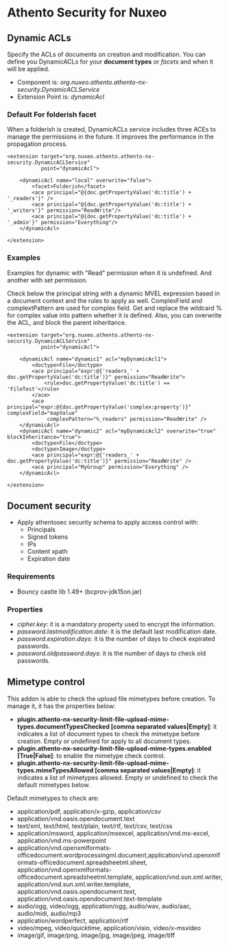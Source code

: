 # Athento Security for Nuxeo

## Dynamic ACLs

Specify the ACLs of documents on creation and modification. You can define you DynamicACLs for your **document types** or _facets_ and when it will be applied.

- Component is: _org.nuxeo.athento.athento-nx-security.DynamicACLService_
- Extension Point is: _dynamicAcl_

### Default For folderish facet

When a folderish is created, DynamicACLs service includes three ACEs to manage the permissions in the future. It improves the performance in the propagation process.

```
<extension target="org.nuxeo.athento.athento-nx-security.DynamicACLService"
           point="dynamicAcl">
           
    <dynamicAcl name="local" overwrite="false">
        <facet>Folderish</facet>
        <ace principal="@{doc.getPropertyValue('dc:title') + '_readers'}" />
        <ace principal="@{doc.getPropertyValue('dc:title') + '_writers'}" permission="ReadWrite"/>
        <ace principal="@{doc.getPropertyValue('dc:title') + '_admin'}" permission="Everything"/>
    </dynamicAcl>
    
</extension>
```

### Examples

Examples for dynamic with "Read" permission when it is undefined. And another with set permission.
            
Check below the principal string with a dynamic MVEL expression based in a document context and the rules to apply as well.
ComplexField and complextPattern are used for complex field. Get and replace the wildcard % for complex value into pattern whether it is defined.
Also, you can overwrite the ACL, and block the parent inheritance.

```
<extension target="org.nuxeo.athento.athento-nx-security.DynamicACLService"
           point="dynamicAcl">
           
    <dynamicAcl name="dynamic1" acl="myDynamicAcl1">
        <doctype>File</doctype>
        <ace principal="expr:@{'readers_' + doc.getPropertyValue('dc:title')}" permission="ReadWrite">
            <rule>doc.getPropertyValue('dc:title') == 'FileTest'</rule>
        </ace>
        <ace principal="expr:@{doc.getPropertyValue('complex:property')}" complexField="mapValue"
             complexPattern="%_readers" permission="ReadWrite" />
    </dynamicAcl>
    <dynamicAcl name="dynamic2" acl="myDynamicAcl2" overwrite="true" blockInheritance="true">
        <doctype>File</doctype>
        <doctype>Image</doctype>
        <ace principal="expr:@{'readers_' + doc.getPropertyValue('dc:title')}" permission="ReadWrite" />
        <ace principal="MyGroup" permission="Everything" />
    </dynamicAcl>
    
</extension>
```

## Document security

- Apply athentosec security schema to apply access control with:
  - Principals
  - Signed tokens
  - IPs
  - Content xpath
  - Expiration date

### Requirements

- Bouncy castle lib 1.49+ (bcprov-jdk15on.jar)

### Properties

- _cipher.key_: it is a mandatory property used to encrypt the information.
- _password.lastmodification.date_: it is the default last modification date.
- _password.expiration.days_: it is the number of days to check expirated passwords.
- _password.oldpassword.days_: it is the number of days to check old passwords.


## Mimetype control

This addon is able to check the upload file mimetypes before creation. To manage it, it has the properties below:

- **plugin.athento-nx-security-limit-file-upload-mime-types.documentTypesChecked [comma separated values|Empty]**: it indicates a list of document types to check the mimetype before creation. Empty or undefined for apply to all document types.
- **plugin.athento-nx-security-limit-file-upload-mime-types.enabled [True|False]**: to enable the mimetype check control.
- **plugin.athento-nx-security-limit-file-upload-mime-types.mimeTypesAllowed [comma separated values|Empty]**: it indicates a list of mimetypes allowed. Empty or undefined to check the default mimetypes below.

Default mimetypes to check are:

 * application/pdf, application/x-gzip, application/csv
 * application/vnd.oasis.opendocument.text
 * text/xml, text/html, text/plain, text/rtf, text/csv, text/css
 * application/msword, application/msexcel, application/vnd.ms-excel, application/vnd.ms-powerpoint
 * application/vnd.openxmlformats-officedocument.wordprocessingml.document,application/vnd.openxmlformats-officedocument.spreadsheetml.sheet, application/vnd.openxmlformats-officedocument.spreadsheetml.template, application/vnd.sun.xml.writer, application/vnd.sun.xml.writer.template, application/vnd.oasis.opendocument.text, application/vnd.oasis.opendocument.text-template
 * audio/ogg, video/ogg, application/ogg, audio/wav, audio/aac, audio/midi, audio/mp3
 * application/wordperfect, application/rtf
 * video/mpeg, video/quicktime, application/visio, video/x-msvideo
 * image/gif, image/png, image/jpg, image/jpeg, image/tiff
